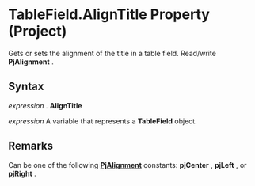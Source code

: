 
# TableField.AlignTitle Property (Project)

Gets or sets the alignment of the title in a table field. Read/write  **PjAlignment** .


## Syntax

 _expression_ . **AlignTitle**

 _expression_ A variable that represents a **TableField** object.


## Remarks

Can be one of the following  **[PjAlignment](925376b3-c8aa-3326-5693-71dd3510f28c.md)** constants: **pjCenter** , **pjLeft** , or **pjRight** .

